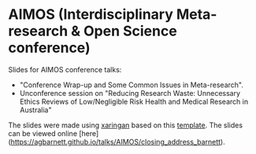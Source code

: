 # AIMOS (Interdisciplinary Meta-research & Open Science conference)

Slides for AIMOS conference talks: 
* "Conference Wrap-up and Some Common Issues in Meta-research". 
* Unconference session on "Reducing Research Waste: Unnecessary Ethics Reviews of Low/Negligible Risk Health and Medical Research in Australia" 

The slides were made using [xaringan](https://github.com/yihui/xaringan) based on this [template](https://github.com/tcgriffith/xaringan_gh). The slides can be viewed online [here] (https://agbarnett.github.io/talks/AIMOS/closing_address_barnett).
